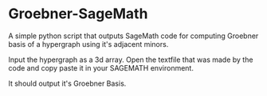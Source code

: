 # Groebner-SageMath
A simple python script that outputs SageMath code for computing Groebner basis of a hypergraph using it's adjacent minors.

Input the hypergraph as a 3d array. Open the textfile that was made by the code and copy paste it in your SAGEMATH environment. 

It should output it's Groebner Basis.
